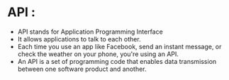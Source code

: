 # API :

- API stands for Application Programming Interface
- It allows applications to talk to each other.
- Each time you use an app like Facebook, send an instant message, or check the weather on your phone, you're using an API.
- An API is a set of programming code that enables data transmission between one software product and another.
